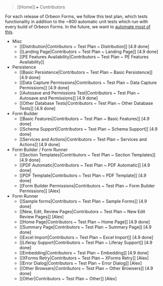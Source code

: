 > [[Home]] ▸ Contributors

For each release of Orbeon Forms, we follow this test plan, which tests functionality in addition to the ~800 automatic unit tests which run with every build of Orbeon Forms. In the future, we want to [automate most of this](https://github.com/orbeon/orbeon-forms/issues/227).

- Misc
    - [[Distribution|Contributors ~ Test Plan ~ Distribution]] [4.9 done]
    - [[Landing Page|Contributors ~ Test Plan ~ Landing Page]] [4.9 done]
    - [[PE Features Availability|Contributors ~ Test Plan ~ PE Features Availability]]
- Persistence
    - [[Basic Persistence|Contributors ~ Test Plan ~ Basic Persistence]] [4.9 done]
    - [[Data Capture Permissions|Contributors ~ Test Plan ~ Data Capture Permissions]] [4.9 done]
    - [[Autosave and Permissions Test|Contributors ~ Test Plan ~ Autosave and Permissions]] [4.9 done]
    - [[Other Database Tests|Contributors ~ Test Plan ~ Other Database Tests]] [4.9 done]
- Form Builder
    - [[Basic Features|Contributors ~ Test Plan ~ Basic Features]] [4.9 done]
    - [[Schema Support|Contributors ~ Test Plan ~ Schema Support]] [4.9 done]
    - [[Services and Actions|Contributors ~ Test Plan ~ Services and Actions]] [4.9 done]
- Form Builder / Form Runner
    - [[Section Templates|Contributors ~ Test Plan ~ Section Templates]] [4.9 done]
    - [[PDF Automatic|Contributors ~ Test Plan ~ PDF Automatic]] [4.9 done]
    - [[PDF Template|Contributors ~ Test Plan ~ PDF Template]] [4.9 done]
    - [[Form Builder Permissions|Contributors ~ Test Plan ~ Form Builder Permissions]] [Alex]
- Form Runner
    - [[Sample forms|Contributors ~ Test Plan ~ Sample Forms]] [4.9 done]
    - [[New, Edit, Review Pages|Contributors ~ Test Plan ~ New Edit Review Pages]] [Alex]
    - [[Home Page|Contributors ~ Test Plan ~ Home Page]] [4.9 done]
    - [[Summary Page|Contributors ~ Test Plan ~ Summary Page]] [4.9 done]
    - [[Excel Import|Contributors ~ Test Plan ~ Excel Import]] [4.9 done]
    - [[Liferay Support|Contributors ~ Test Plan ~ Liferay Support]] [4.9 done]
    - [[Embedding|Contributors ~ Test Plan ~ Embedding]] [4.9 done]
    - [[XForms Retry|Contributors ~ Test Plan ~ XForms Retry]] [Alex]
    - [[Error Dialog|Contributors ~ Test Plan ~ Error Dialog]] [Alex]
    - [[Other Browsers|Contributors ~ Test Plan ~ Other Browsers]] [4.9 done]
    - [[Other|Contributors ~ Test Plan ~ Other]] [Alex]